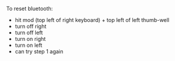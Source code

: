 To reset bluetooth:
 - hit mod (top left of right keyboard) + top left of left thumb-well
 - turn off right
 - turn off left
 - turn on right
 - turn on left
 - can try step 1 again
